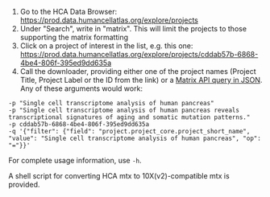 1. Go to the HCA Data Browser: https://prod.data.humancellatlas.org/explore/projects
2. Under "Search", write in "matrix". This will limit the projects to those supporting the matrix formatting
3. Click on a project of interest in the list, e.g. this one: https://prod.data.humancellatlas.org/explore/projects/cddab57b-6868-4be4-806f-395ed9dd635a
4. Call the downloader, providing either one of the project names (Project Title, Project Label or the ID from the link) or a [Matrix API query in JSON](https://matrix.dev.data.humancellatlas.org/). Any of these arguments would work:

```
-p "Single cell transcriptome analysis of human pancreas"
-p "Single cell transcriptome analysis of human pancreas reveals transcriptional signatures of aging and somatic mutation patterns."
-p cddab57b-6868-4be4-806f-395ed9dd635a
-q '{"filter": {"field": "project.project_core.project_short_name", "value": "Single cell transcriptome analysis of human pancreas", "op": "="}}'
```

For complete usage information, use `-h`.

A shell script for converting HCA mtx to 10X(v2)-compatible mtx is provided.
